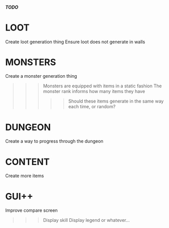 ##### TODO ######

# LOOT

Create loot generation thing
Ensure loot does not generate in walls

# MONSTERS

Create a monster generation thing
>>> Monsters are equipped with items in a static fashion
>>> The monster rank informs how many items they have
>>>>> Should these items generate in the same way each time, or random?

# DUNGEON

Create a way to progress through the dungeon


# CONTENT

Create more items

# GUI++

Improve compare screen
>>> Display skill
>>> Display legend or whatever...